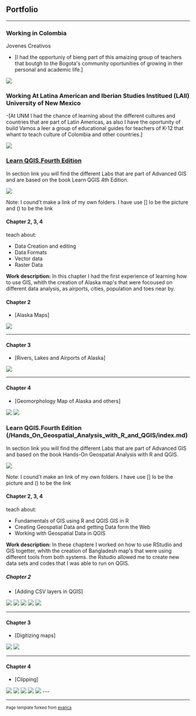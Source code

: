 ## Portfolio

---
### Working in Colombia
Jovenes Creativos 
- [I had the opportuniy of bieng part of this amaizing group of teachers that boutgh to the Bogota's community oportunities of growing in ther personal and academic life.]

 <a href="https://youtu.be/CsW9gm01qoE?list=LL"> <img src="/images/3C7550E5-8F23-4F7F-812B-AB26C26E5197.jpeg?raw=true"/> </a> 

### Working At Latina American and Iberian Studies Institued (LAII) University of New Mexico 
-[At UNM I had the chance of learning about the different cultures and countries that are part of Latin Americas, as also I have the oportunity of build Vamos a leer a group of educational guides for teachers of K-12 that whant to teach culture of Colombia and other countries.]

<a href="https://teachinglatinamericathroughliterature.wordpress.com/2020/05/20/colombias-virtual-cultural-box/L"> <img src="/images/7CE707FC-FE29-4A1B-8F04-9B2581BFCA03.jpeg?raw=true"/> </a> 

### [Learn QGIS.Fourth Edition](/Learn_QGIS_Fourth_Edition/index.md)

In section link you will find the different Labs that are part of Advanced GIS and are based on the book Learn QGIS 4th Edition.

[<img src="/images/Chapter 2.jpeg?raw=true"/>](/Learn_QGIS_Fourth_Edition/index.md)

Note: I cound't make a link of my own folders. I have use [] lo be the picture and () to be the link
#### Chapter 2, 3, 4
teach about:
 - Data Creation and editing 
 - Data Formats
 - Vector data
 - Raster Data
 
**Work description:** In this chapter I had the first experience of learning how to use GIS, whith the creation of Alaska map's that were focoused on different data analysis, as airports, cities, population and toes near by.

#### Chapter 2
- [Alaska Maps]
<img src="/images/Chapter 2.jpeg?raw=true"/>

---

#### Chapter 3

- [Rivers, Lakes and Airports of Alaska]
<img src="/images/Chapter 3.jpeg?raw=true"/>

---

#### Chapter 4

- [Geomorphology Map of Alaska and others]
<img src="/images/Chapter 4.jpeg?raw=true"/>
<img src="/images/Image 3-02-21 at 3.08 PM.jpeg?raw=true"/>




### Learn QGIS.Fourth Edition (/Hands_On_Geospatial_Analysis_with_R_and_QGIS/index.md)

In section link you will find the different Labs that are part of Advanced GIS and based on the book Hands-On Geospatial Analysis with R and QGIS.

[<img src="/Hands-On Geospatial Analysis with R and QGIS/chapter 2/43D335C2-1C27-4906-9D3E-3972CB9E9A48.jpeg?raw=true"/>](/Hands_On_Geospatial_Analysis_with_R_and_QGIS/index.md)



Note: I cound't make an link of my own folders. I have use [] lo be the picture and () to be the link


#### Chapter 2, 3, 4
teach about:
 - Fundamentals of GIS using R and QGIS  GIS in R 
 - Creating Geospatial Data and getting Data form the Web 
 - Working with Geospatial Data in QGIS
 
**Work description:** In these chaptere I worked on how to use RStudio and GIS togetter, whith the creation of Bangladesh map's that were using different tools from both systems. the Rstudio allowed me to create new data sets and codes that I was able to run on QGIS.

##### Chapter 2
- [Adding CSV layers in QGIS]

<img src="/Hands-On Geospatial Analysis with R and QGIS/chapter 4/4558617E-AD76-412C-8762-45EFB00E50AD.jpeg?raw=true"/>

<img src="/Hands-On Geospatial Analysis with R and QGIS/chapter 2/5664C5E5-6068-476F-8C8E-CCB2BC526A87.jpeg?raw=true"/>

<img src="/Hands-On Geospatial Analysis with R and QGIS/chapter 2/43D335C2-1C27-4906-9D3E-3972CB9E9A48.jpeg?raw=true"/>

<img src="/Hands-On Geospatial Analysis with R and QGIS/chapter 2/5DFF59F9-CCA0-46DB-A88C-6603E1D43C04.jpeg?raw=true"/>

<img src="/Hands-On Geospatial Analysis with R and QGIS/chapter 2/7C04E742-FB22-4526-A31E-79FE720A245B.jpeg?raw=true"/>

---

#### Chapter 3

- [Digitizing maps]


<img src="/Hands-On Geospatial Analysis with R and QGIS/chapter 3/25364E22-7B4F-405B-B349-DA2624C20D53.jpeg?raw=true"/>

<img src="/Hands-On Geospatial Analysis with R and QGIS/chapter 4/AE748CA2-4A6C-4A55-B08F-A10D3180ABCB.jpeg?raw=true"/>

---

#### Chapter 4

- [Clipping]

<img src="/Hands-On Geospatial Analysis with R and QGIS/chapter 4/4558617E-AD76-412C-8762-45EFB00E50AD.jpeg?raw=true"/>

<img src="/Hands-On Geospatial Analysis with R and QGIS/chapter 4/8B1245F1-F3C8-4E19-8DC7-1F25D0AD6D94.jpeg?raw=true"/>

<img src="/Hands-On Geospatial Analysis with R and QGIS/chapter 4/BA64EF55-5E9A-4F79-8A08-75DE10D80553.jpeg?raw=true"/>

<img src="/Hands-On Geospatial Analysis with R and QGIS/chapter 4/17F98837-8B0D-4086-9ECA-1A6EBBF354DF.jpeg?raw=true"/>

<img src="/Hands-On Geospatial Analysis with R and QGIS/chapter 4/966AA575-D0D9-412F-B326-7A2E7F48FCF2.jpeg?raw=true"/>
---



---
<p style="font-size:11px">Page template forked from <a href="https://github.com/evanca/quick-portfolio">evanca</a></p>
<!-- Remove above link if you don't want to attibute -->
